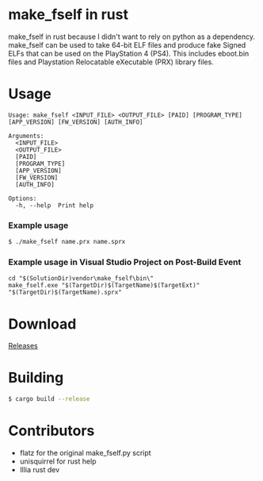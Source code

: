 # make_fself in rust

make_fself in rust because I didn't want to rely on python as a dependency. make_fself can be used to take 64-bit ELF files and produce fake Signed ELFs that can be used on the PlayStation 4 (PS4). This includes eboot.bin files and Playstation Relocatable eXecutable (PRX) library files.

# Usage

```
Usage: make_fself <INPUT_FILE> <OUTPUT_FILE> [PAID] [PROGRAM_TYPE] [APP_VERSION] [FW_VERSION] [AUTH_INFO]

Arguments:
  <INPUT_FILE>
  <OUTPUT_FILE>
  [PAID]
  [PROGRAM_TYPE]
  [APP_VERSION]
  [FW_VERSION]
  [AUTH_INFO]

Options:
  -h, --help  Print help
```

### Example usage
```bash
$ ./make_fself name.prx name.sprx
```


### Example usage in Visual Studio Project on Post-Build Event
```
cd "$(SolutionDir)vendor\make_fself\bin\"
make_fself.exe "$(TargetDir)$(TargetName)$(TargetExt)" "$(TargetDir)$(TargetName).sprx"
```

# Download
[Releases](https://github.com/TheRouletteBoi/make_fself_rust/releases)


# Building

```bash
$ cargo build --release
```


# Contributors
- flatz for the original make_fself.py script
- unisquirrel for rust help
- Illia rust dev


